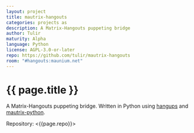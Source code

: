 ```yaml
---
layout: project
title: mautrix-hangouts
categories: projects as
description: A Matrix-Hangouts puppeting bridge
author: Tulir
maturity: Alpha
language: Python
license: AGPL-3.0-or-later
repo: https://github.com/tulir/mautrix-hangouts
room: "#hangouts:maunium.net"
---
```


# {{ page.title }}
A Matrix-Hangouts puppeting bridge. Written in Python using [hangups](https://github.com/tdryer/hangups) and [mautrix-python](https://matrix.org/docs/projects/sdk/mautrix-python.html).

Repository: <{{page.repo}}>
